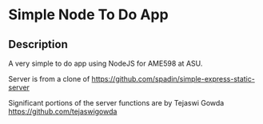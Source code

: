 Simple Node To Do App
=================================

Description
-----------

A very simple to do app using NodeJS for AME598 at ASU.

Server is from a clone of https://github.com/spadin/simple-express-static-server

Significant portions of the server functions are by Tejaswi Gowda https://github.com/tejaswigowda
